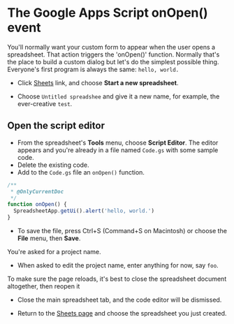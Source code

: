 # The Google Apps Script onOpen() event

You'll normally want your custom form to appear when the user opens a spreadsheet.
That action triggers the 'onOpen()' function. Normally that's the place to build
a custom dialog but let's do the simplest possible thing. Everyone's first
program is always the same: `hello, world.`

 
* Click [Sheets](https://docs.google.com/spreadsheets/u/0/) link, and choose **Start a new spreadsheet**.

* Choose `Untitled spreadshee` and give it a new name, for example, the ever-creative `test`.

## Open the script editor

* From the spreadsheet's **Tools** menu, choose **Script Editor**.
The editor appears and you're already in a file named `Code.gs` with some sample code.
* Delete the existing code.
* Add to the `Code.gs` file an `onOpen()` function.
```js
/**
 * @OnlyCurrentDoc
 */
function onOpen() {
  SpreadsheetApp.getUi().alert('hello, world.')
}
```
* To save the file, press Ctrl+S (Command+S on Macintosh) or choose the **File** menu, then **Save**.

You're asked for a project name.

* When asked to edit the project name, enter anything for now, say `foo`.

To make sure the page reloads, it's best to close the spreadsheet document altogether, then reopen it

* Close the main spreadsheet tab, and the code editor will be dismissed.

* Return to the [Sheets page](https://docs.google.com/spreadsheets/u/0/) and choose the spreadsheet you just created.
